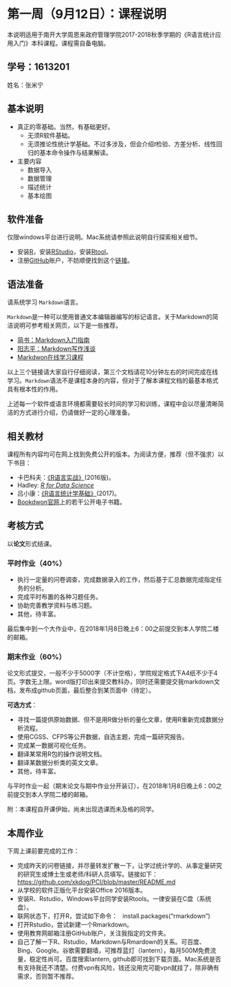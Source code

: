 
# 第一周（9月12日）：课程说明

本说明适用于南开大学周恩来政府管理学院2017-2018秋季学期的《R语言统计应用入门》本科课程。课程需自备电脑。

## 学号：1613201  
姓名：张米宁

## 基本说明

- 真正的零基础。当然，有基础更好。
  - 无须R软件基础。
  - 无须推论性统计学基础。不过多涉及，但会介绍*t*检验、方差分析、线性回归的基本命令操作与结果解读。
- 主要内容
  - 数据导入
  - 数据管理
  - 描述统计
  - 基本绘图


## 软件准备

仅限windows平台进行说明。Mac系统请参照此说明自行探索相关细节。

- 安装[R](https://www.r-project.org/)，安装[RStudio](https://www.rstudio.com/)，安装[Rtool](https://cran.r-project.org/bin/windows/Rtools/)。
- 注册[GitHub](https://github.com/)账户，不妨顺便找到这个[链接](https://github.com/xkdog/StatsUsingR)。

## 语法准备

请系统学习 `Markdown`语言。

`Markdown`是一种可以使用普通文本编辑器编写的标记语言。关于Markdown的简洁说明可参考相关网页，以下是一些推荐。
  
- [简书：Markdown入门指南](http://www.jianshu.com/p/1e402922ee32/)
- [阳志平：Markdown写作浅谈](http://www.yangzhiping.com/tech/r-markdown-knitr.html)
- [Markdwon在线学习课程](http://www.markdowntutorial.com/)
  
以上三个链接请大家自行仔细阅读，第三个文档请花10分钟左右的时间完成在线学习。`Markdown`语法不是课程本身的内容，但对于了解本课程文档的最基本格式具有根本性的作用。

上述每一个软件或语言环境都需要较长时间的学习和训练，课程中会以尽量清晰简洁的方式进行介绍，仍请做好一定的心理准备。

## 相关教材

课程所有内容均可在网上找到免费公开的版本。为阅读方便，推荐（但不强求）以下书目：

- 卡巴科夫：[《R语言实战》](https://www.amazon.cn/gp/product/B01FSXCBMS/ref=pd_cp_14_1?ie=UTF8&psc=1&refRID=53CV03RWGW12KYZQYJJX)(2016版)。 
- Hadley: [*R for Data Science*](http://r4ds.had.co.nz/)
- 吕小康：[《R语言统计学基础》](https://www.amazon.cn/%E6%95%B0%E9%87%8F%E7%BB%8F%E6%B5%8E%E5%AD%A6%E7%B3%BB%E5%88%97%E4%B8%9B%E4%B9%A6-R%E8%AF%AD%E8%A8%80%E7%BB%9F%E8%AE%A1%E5%AD%A6%E5%9F%BA%E7%A1%80-%E5%90%95%E5%B0%8F%E5%BA%B7/dp/B06XGR6LJZ/ref=sr_1_1?s=books&ie=UTF8&qid=1505149742&sr=1-1&keywords=%E5%90%95%E5%B0%8F%E5%BA%B7)(2017)。
- [Bookdwon官网](https://bookdown.org/)上的若干公开电子书籍。

## 考核方式

以**论文**形式结课。

### 平时作业（40%）

- 执行一定量的问卷调查，完成数据录入的工作，然后基于汇总数据完成指定任务的分析。
- 完成平时布置的各种习题任务。
- 协助完善教学资料与练习题。
- 其他，待丰富。

最后集中到一个大作业中，在2018年1月8日晚上6：00之前提交到本人学院二楼的邮箱。

### 期末作业（60%）

论文形式提交，一般不少于5000字（不计空格），学院规定格式下A4纸不少于4页。字数无上限。word版打印出来提交教科办，同时还需要提交我markdown文档，发布成github页面，最后整合到某页面中（待定）。

**可选方式**：

- 寻找一篇提供原始数据、但不是用R做分析的量化文章，使用R重新完成数据分析流程。
- 使用CGSS、CFPS等公开数据，自选主题，完成一篇研究报告。
- 完成某一数据可视化任务。
- 翻译某常用R包的操作说明文档。
- 翻译某数据分析类的英文文章。
- 其他，待丰富。

与平时作业一起（期末论文与期中作业分开装订），在2018年1月8日晚上6：00之前提交到本人学院二楼的邮箱。

附：本课程自开课伊始，尚未出现选课而未及格的同学。

## 本周作业

下周上课前要完成的工作：
 
- 完成昨天的问卷链接，并尽量转发扩散一下，让学过统计学的、从事定量研究的研究生或博士生或老师/科研人员填写。链接如下：
 
https://github.com/xkdog/PCI/blob/master/README.md
 
 
- 从学校的软件正版化平台安装Office 2016版本。
 
- 安装R、Rstudio，Windows平台同学安装Rtools。一律安装在C盘（系统盘）。
 
- 联网状态下，打开R，尝试如下命令：
 
install.packages(“rmarkdown”)
 
- 打开Rstudio，尝试新建一个Rmarkdown。
 
- 使用教育网邮箱注册GitHub账户，关注我指定的文件夹。
 
- 自己了解一下R、Rstudio，Markdown与Rmardown的关系。可百度、Bing、Google。谷歌需要翻墙，可推荐蓝灯（lantern），每月500M免费流量，稳定性尚可。百度搜索lantern, github即可找到下载页面。Mac系统是否有支持我还不清楚。付费vpn有风险，钱还没用完可能vpn就挂了，除非确有需求，否则暂不推荐。
